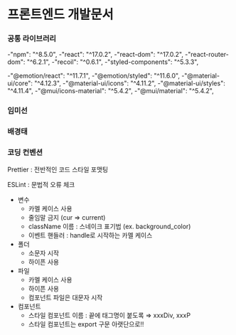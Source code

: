 # 프론트엔드 개발문서

### 공통 라이브러리

-"npm": "^8.5.0",
-"react": "^17.0.2",
-"react-dom": "^17.0.2",
-"react-router-dom": "^6.2.1",
-"recoil": "^0.6.1",
-"styled-components": "^5.3.3",

-"@emotion/react": "^11.7.1",
-"@emotion/styled": "^11.6.0",
-"@material-ui/core": "^4.12.3",
-"@material-ui/icons": "^4.11.2",
-"@material-ui/styles": "^4.11.4",
-"@mui/icons-material": "^5.4.2",
-"@mui/material": "^5.4.2",

### 임미선

### 배경태

### 코딩 컨벤션

Prettier : 전반적인 코드 스타일 포맷팅

ESLint : 문법적 오류 체크

- 변수
    - 카멜 케이스 사용
    - 줄임말 금지 (cur ⇒ current)
    - className 이름 : 스네이크 표기법 (ex. background_color)
    - 이벤트 핸들러 : handle로 시작하는 카멜 케이스
- 폴더
    - 소문자 시작
    - 하이픈 사용
- 파일
    - 카멜 케이스 사용
    - 하이픈 사용
    - 컴포넌트 파일은 대문자 시작
- 컴포넌트
    - 스타일 컴포넌트 이름 : 끝에 태그명이 붙도록 ⇒ xxxDiv, xxxP
    - 스타일 컴포넌트는 export 구문 아랫단으로!!